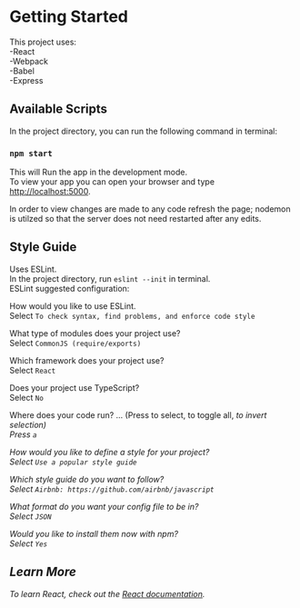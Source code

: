 # Getting Started

This project uses:\
-React\
-Webpack\
-Babel\
-Express

## Available Scripts

In the project directory, you can run the following command in terminal:

### `npm start`

This will Run the app in the development mode.\
To view your app you can open your browser and type [http://localhost:5000](http://localhost:5000).

In order to view changes are made to any code refresh the page; nodemon is utilzed so that the server does not need restarted after any edits.

## Style Guide

Uses ESLint.\
In the project directory, run `eslint --init` in terminal.\
ESLint suggested configuration:

How would you like to use ESLint.\
Select `To check syntax, find problems, and enforce code style`

What type of modules does your project use?\
Select `CommonJS (require/exports)`

Which framework does your project use?\
Select `React`

Does your project use TypeScript?\
Select `No`

Where does your code run? …  (Press <space> to select, <a> to toggle all, <i> to invert selection)\
Press `a`

How would you like to define a style for your project?\
Select `Use a popular style guide`

Which style guide do you want to follow?\
Select `Airbnb: https://github.com/airbnb/javascript`

What format do you want your config file to be in?\
Select `JSON`

 Would you like to install them now with npm?\
 Select `Yes`

## Learn More

To learn React, check out the [React documentation](https://reactjs.org/).
